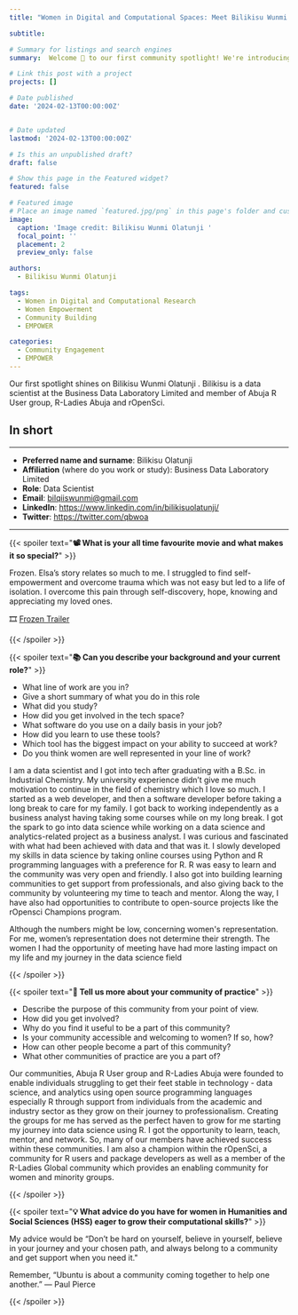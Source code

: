 ```yaml
---
title: "Women in Digital and Computational Spaces: Meet Bilikisu Wunmi Olatunji 👩🏾‍💻"

subtitle: 

# Summary for listings and search engines
summary:  Welcome 👋 to our first community spotlight! We're introducing Bilikisu Wunmi Olatunji, a data scientist and member of a variety of communities such as Abuja R User group, R-Ladies Abuja and rOpenSci.

# Link this post with a project
projects: []

# Date published
date: '2024-02-13T00:00:00Z'


# Date updated
lastmod: '2024-02-13T00:00:00Z'

# Is this an unpublished draft?
draft: false

# Show this page in the Featured widget?
featured: false

# Featured image
# Place an image named `featured.jpg/png` in this page's folder and customize its options here.
image:
  caption: 'Image credit: Bilikisu Wunmi Olatunji '
  focal_point: ''
  placement: 2
  preview_only: false

authors:
  - Bilikisu Wunmi Olatunji 

tags:
  - Women in Digital and Computational Research
  - Women Empowerment
  - Community Building
  - EMPOWER

categories:
  - Community Engagement
  - EMPOWER
---
```


Our first spotlight shines on Bilikisu Wunmi Olatunji . Bilikisu is a data scientist at the Business Data Laboratory Limited and member of Abuja R User group, R-Ladies Abuja and rOpenSci. 

## In short
---

- __Preferred name and surname__: Bilikisu Olatunji
- __Affiliation__ (where do you work or study): Business Data Laboratory Limited
- __Role__: Data Scientist
- __Email__: bilqiiswunmi@gmail.com
- __LinkedIn__: https://www.linkedin.com/in/bilikisuolatunji/
- __Twitter__: https://twitter.com/qbwoa

---


{{< spoiler text="__:film_projector: What is your all time favourite movie and what makes it so special?__" >}}

Frozen. Elsa’s story relates so much to me. I struggled to find self-empowerment and
overcome trauma which was not easy but led to a life of isolation. I overcome this pain
through self-discovery, hope, knowing and appreciating my loved ones.

🎞️ [Frozen Trailer](https://www.youtube.com/watch?v=FLzfXQSPBOg)  

{{< /spoiler >}}

{{< spoiler text="__:books: Can you describe your background and your current role?__" >}}

* What line of work are you in?
* Give a short summary of what you do in this role
* What did you study?
* How did you get involved in the tech space?
* What software do you use on a daily basis in your job?
* How did you learn to use these tools?
* Which tool has the biggest impact on your ability to succeed at work?
* Do you think women are well represented in your line of work?

I am a data scientist and I got into tech after graduating with a B.Sc. in Industrial Chemistry. My
university experience didn’t give me much motivation to continue in the field of chemistry
which I love so much. I started as a web developer, and then a software developer before
taking a long break to care for my family.
I got back to working independently as a business analyst having taking some courses while
on my long break. I got the spark to go into data science while working on a data science and
analytics-related project as a business analyst. I was curious and fascinated with what had
been achieved with data and that was it. I slowly developed my skills in data science by taking
online courses using Python and R programming languages with a preference for R. R was
easy to learn and the community was very open and friendly. I also got into building learning
communities to get support from professionals, and also giving back to the community by
volunteering my time to teach and mentor.
Along the way, I have also had opportunities to contribute to open-source projects like the
rOpensci Champions program.

Although the numbers might be low, concerning women&#39;s representation. For me, women’s
representation does not determine their strength. The women I had the opportunity of meeting
have had more lasting impact on my life and my journey in the data science field

{{< /spoiler >}}

{{< spoiler text="__🌱 Tell us more about your community of practice__" >}}

* Describe the purpose of this community from your point of view.
* How did you get involved?
* Why do you find it useful to be a part of this community?
* Is your community accessible and welcoming to women? If so, how?
* How can other people become a part of this community?
* What other communities of practice are you a part of?

Our communities, Abuja R User group and R-Ladies Abuja were founded to enable individuals
struggling to get their feet stable in technology - data science, and analytics using open source
programming languages especially R through support from individuals from the academic and
industry sector as they grow on their journey to professionalism.
Creating the groups for me has served as the perfect haven to grow for me starting my journey
into data science using R. I got the opportunity to learn, teach, mentor, and network. So, many
of our members have achieved success within these communities.
I am also a champion within the rOpenSci, a community for R users and package developers as
well as a member of the R-Ladies Global community which provides an enabling community
for women and minority groups.

{{< /spoiler >}}

{{< spoiler text="__:bulb: What advice do you have for women in Humanities and Social Sciences (HSS) eager to grow their computational skills?__" >}}

My advice would be “Don’t be hard on yourself, believe in yourself, believe in your
journey and your chosen path, and always belong to a community and get support
when you need it."

Remember, “Ubuntu is about a community coming together to help one another.”
— Paul Pierce

{{< /spoiler >}}


